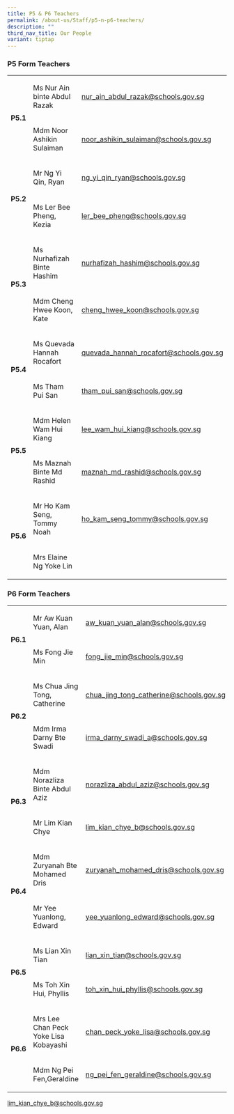 ```yaml
---
title: P5 & P6 Teachers
permalink: /about-us/Staff/p5-n-p6-teachers/
description: ""
third_nav_title: Our People
variant: tiptap
---
```

<h3><strong>P5 Form Teachers</strong></h3>
<table style="minWidth: 75px">
<colgroup>
<col>
<col>
<col>
</colgroup>
<tbody>
<tr>
<td rowspan="2" colspan="1">
<p><strong>P5.1</strong>
</p>
</td>
<td rowspan="1" colspan="1">
<p>Ms Nur Ain binte Abdul Razak</p>
</td>
<td rowspan="1" colspan="1">
<p><a href="mailto:nur_ain_abdul_razak@schools.gov.sg" rel="noopener noreferrer nofollow" target="_blank">nur_ain_abdul_razak@schools.gov.sg</a>
</p>
</td>
</tr>
<tr>
<td rowspan="1" colspan="1">
<p>Mdm Noor Ashikin Sulaiman</p>
</td>
<td rowspan="1" colspan="1">
<p><a href="mailto:noor_ashikin_sulaiman@schools.gov.sg" rel="noopener noreferrer nofollow" target="_blank">noor_ashikin_sulaiman@schools.gov.sg</a>
</p>
</td>
</tr>
<tr>
<td rowspan="2" colspan="1">
<p><strong>P5.2</strong>
</p>
</td>
<td rowspan="1" colspan="1">
<p>Mr Ng Yi Qin, Ryan</p>
</td>
<td rowspan="1" colspan="1">
<p><a href="mailto:ng_yi_qin_ryan@schools.gov.sg" rel="noopener noreferrer nofollow" target="_blank">ng_yi_qin_ryan@schools.gov.sg</a>
</p>
</td>
</tr>
<tr>
<td rowspan="1" colspan="1">
<p>Ms Ler Bee Pheng, Kezia</p>
</td>
<td rowspan="1" colspan="1">
<p><a href="mailto:ler_bee_pheng@schools.gov.sg" rel="noopener noreferrer nofollow" target="_blank">ler_bee_pheng@schools.gov.sg</a>
</p>
</td>
</tr>
<tr>
<td rowspan="2" colspan="1">
<p><strong>P5.3 </strong>
<br>
</p>
</td>
<td rowspan="1" colspan="1">
<p>Ms Nurhafizah Binte Hashim</p>
</td>
<td rowspan="1" colspan="1">
<p><a href="mailto:nurhafizah_hashim@schools.gov.sg" rel="noopener noreferrer nofollow" target="_blank">nurhafizah_hashim@schools.gov.sg</a>
</p>
</td>
</tr>
<tr>
<td rowspan="1" colspan="1">
<p>Mdm Cheng Hwee Koon, Kate</p>
</td>
<td rowspan="1" colspan="1">
<p><a href="mailto:cheng_hwee_koon@schools.gov.sg" rel="noopener noreferrer nofollow" target="_blank">cheng_hwee_koon@schools.gov.sg</a>
</p>
</td>
</tr>
<tr>
<td rowspan="2" colspan="1">
<p><strong>P5.4 </strong>
<br>
</p>
</td>
<td rowspan="1" colspan="1">
<p>Ms Quevada Hannah Rocafort</p>
</td>
<td rowspan="1" colspan="1">
<p><a href="mailto:quevada_hannah_rocafort@schools.gov.sg" rel="noopener noreferrer nofollow" target="_blank">quevada_hannah_rocafort@schools.gov.sg</a>
</p>
</td>
</tr>
<tr>
<td rowspan="1" colspan="1">
<p>Ms Tham Pui San</p>
</td>
<td rowspan="1" colspan="1">
<p><a href="mailto:tham_pui_san@schools.gov.sg" rel="noopener noreferrer nofollow" target="_blank">tham_pui_san@schools.gov.sg</a>
</p>
</td>
</tr>
<tr>
<td rowspan="2" colspan="1">
<p><strong>P5.5</strong>
</p>
</td>
<td rowspan="1" colspan="1">
<p>Mdm Helen Wam Hui Kiang</p>
</td>
<td rowspan="1" colspan="1">
<p><a href="mailto:lee_wam_hui_kiang@schools.gov.sg" rel="noopener noreferrer nofollow" target="_blank">lee_wam_hui_kiang@schools.gov.sg</a>
</p>
</td>
</tr>
<tr>
<td rowspan="1" colspan="1">
<p>Ms Maznah Binte Md Rashid</p>
</td>
<td rowspan="1" colspan="1">
<p><a href="mailto:maznah_md_rashid@schools.gov.sg" rel="noopener noreferrer nofollow" target="_blank">maznah_md_rashid@schools.gov.sg</a>
</p>
</td>
</tr>
<tr>
<td rowspan="2" colspan="1">
<p><strong>P5.6 </strong>
<br>
</p>
</td>
<td rowspan="1" colspan="1">
<p>Mr Ho Kam Seng, Tommy Noah</p>
</td>
<td rowspan="1" colspan="1">
<p><a href="mailto:ho_kam_seng_tommy@schools.gov.sg" rel="noopener noreferrer nofollow" target="_blank">ho_kam_seng_tommy@schools.gov.sg</a>
</p>
</td>
</tr>
<tr>
<td rowspan="1" colspan="1">
<p>Mrs Elaine Ng Yoke Lin</p>
</td>
<td rowspan="1" colspan="1">
<p></p>
</td>
</tr>
</tbody>
</table>
<h3><strong>P6 Form Teachers</strong></h3>
<table style="minWidth: 75px">
<colgroup>
<col>
<col>
<col>
</colgroup>
<tbody>
<tr>
<td rowspan="2" colspan="1">
<p><strong>P6.1 <br></strong>
</p>
</td>
<td rowspan="1" colspan="1">
<p>Mr Aw Kuan Yuan, Alan</p>
</td>
<td rowspan="1" colspan="1">
<p><a href="mailto:aw_kuan_yuan_alan@schools.gov.sg" rel="noopener noreferrer nofollow" target="_blank">aw_kuan_yuan_alan@schools.gov.sg</a>
</p>
</td>
</tr>
<tr>
<td rowspan="1" colspan="1">
<p>Ms Fong Jie Min</p>
</td>
<td rowspan="1" colspan="1">
<p><a href="mailto:fong_jie_min@schools.gov.sg" rel="noopener noreferrer nofollow" target="_blank">fong_jie_min@schools.gov.sg</a>
</p>
</td>
</tr>
<tr>
<td rowspan="2" colspan="1">
<p><strong>P6.2</strong>
</p>
</td>
<td rowspan="1" colspan="1">
<p>Ms Chua Jing Tong, Catherine</p>
</td>
<td rowspan="1" colspan="1">
<p><a href="mailto:chua_jing_tong_catherine@schools.gov.sg" rel="noopener noreferrer nofollow" target="_blank">chua_jing_tong_catherine@schools.gov.sg</a>
</p>
</td>
</tr>
<tr>
<td rowspan="1" colspan="1">
<p>Mdm Irma Darny Bte Swadi</p>
</td>
<td rowspan="1" colspan="1">
<p><a href="mailto:irma_darny_swadi_a@schools.gov.sg" rel="noopener noreferrer nofollow" target="_blank">irma_darny_swadi_a@schools.gov.sg</a>
</p>
</td>
</tr>
<tr>
<td rowspan="2" colspan="1">
<p><strong>P6.3 </strong>
<br>
</p>
</td>
<td rowspan="1" colspan="1">
<p>Mdm Norazliza Binte Abdul Aziz</p>
</td>
<td rowspan="1" colspan="1">
<p><a href="mailto:norazliza_abdul_aziz@schools.gov.sg" rel="noopener noreferrer nofollow" target="_blank">norazliza_abdul_aziz@schools.gov.sg</a>
</p>
</td>
</tr>
<tr>
<td rowspan="1" colspan="1">
<p>Mr Lim Kian Chye</p>
</td>
<td rowspan="1" colspan="1">
<p><a href="mailto:lim_kian_chye_b@schools.gov.sg" rel="noopener noreferrer nofollow" target="_blank">lim_kian_chye_b@schools.gov.sg</a>
</p>
</td>
</tr>
<tr>
<td rowspan="2" colspan="1">
<p><strong>P6.4 </strong>
<br>
</p>
</td>
<td rowspan="1" colspan="1">
<p>Mdm Zuryanah Bte Mohamed Dris</p>
</td>
<td rowspan="1" colspan="1">
<p><a href="mailto:zuryanah_mohamed_dris@schools.gov.sg" rel="noopener noreferrer nofollow" target="_blank">zuryanah_mohamed_dris@schools.gov.sg</a>
</p>
</td>
</tr>
<tr>
<td rowspan="1" colspan="1">
<p>Mr Yee Yuanlong, Edward</p>
</td>
<td rowspan="1" colspan="1">
<p><a href="mailto:yee_yuanlong_edward@schools.gov.sg" rel="noopener noreferrer nofollow" target="_blank">yee_yuanlong_edward@schools.gov.sg</a>
</p>
</td>
</tr>
<tr>
<td rowspan="2" colspan="1">
<p><strong>P6.5 </strong>
<br>
</p>
</td>
<td rowspan="1" colspan="1">
<p>Ms Lian Xin Tian</p>
</td>
<td rowspan="1" colspan="1">
<p><a href="mailto:lian_xin_tian@schools.gov.sg" rel="noopener noreferrer nofollow" target="_blank">lian_xin_tian@schools.gov.sg</a>
</p>
</td>
</tr>
<tr>
<td rowspan="1" colspan="1">
<p>Ms Toh Xin Hui, Phyllis</p>
</td>
<td rowspan="1" colspan="1">
<p><a href="mailto:toh_xin_hui_phyllis@schools.gov.sg" rel="noopener noreferrer nofollow" target="_blank">toh_xin_hui_phyllis@schools.gov.sg</a>
</p>
</td>
</tr>
<tr>
<td rowspan="2" colspan="1">
<p><strong>P6.6</strong>
</p>
</td>
<td rowspan="1" colspan="1">
<p>Mrs Lee Chan Peck Yoke Lisa Kobayashi</p>
</td>
<td rowspan="1" colspan="1">
<p><a href="mailto:chan_peck_yoke_lisa@schools.gov.sg" rel="noopener noreferrer nofollow" target="_blank">chan_peck_yoke_lisa@schools.gov.sg</a>
</p>
</td>
</tr>
<tr>
<td rowspan="1" colspan="1">
<p>Mdm Ng Pei Fen,Geraldine</p>
</td>
<td rowspan="1" colspan="1">
<p><a href="mailto:ng_pei_fen_geraldine@schools.gov.sg" rel="noopener noreferrer nofollow" target="_blank">ng_pei_fen_geraldine@schools.gov.sg</a>
</p>
</td>
</tr>
</tbody>
</table>
<p><a href="mailto:lim_kian_chye_b@schools.gov.sg" rel="noopener noreferrer nofollow" target="_blank">lim_kian_chye_b@schools.gov.sg</a>
</p>